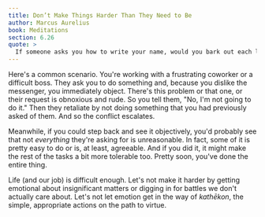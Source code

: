 ```yaml
---
title: Don’t Make Things Harder Than They Need to Be
author: Marcus Aurelius
book: Meditations
section: 6.26
quote: >
  If someone asks you how to write your name, would you bark out each letter? And if they get angry, would you then return the anger? Wouldn't you rather gently spell out each letter for them? So then, remember in life that your duties are the sum of individual acts. Pay attention to each of these as you do your duty...just methodically complete your task.
---
```


Here's a common scenario. You're working with a frustrating coworker or a difficult boss. They ask you to do something and, because you dislike the messenger, you immediately object. There's this problem or that one, or their request is obnoxious and rude. So you tell them, "No, I'm not going to do it." Then they retaliate by not doing something that you had previously asked of them. And so the conflict escalates.

Meanwhile, if you could step back and see it objectively, you'd probably see that not _everything_ they're asking for is unreasonable. In fact, some of it is pretty easy to do or is, at least, agreeable. And if you did it, it might make the rest of the tasks a bit more tolerable too. Pretty soon, you've done the entire thing.

Life (and our job) is difficult enough. Let's not make it harder by getting emotional about insignificant matters or digging in for battles we don't actually care about. Let's not let emotion get in the way of _kathēkon_, the simple, appropriate actions on the path to virtue.

